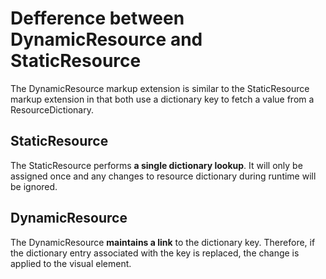 # Defference between DynamicResource and StaticResource

The DynamicResource markup extension is similar to the StaticResource markup extension in that both use a dictionary key to fetch a value from a ResourceDictionary. 

## StaticResource
The StaticResource performs <b>a single dictionary lookup</b>. 
It will only be assigned once and any changes to resource dictionary during runtime will be ignored.

## DynamicResource
The DynamicResource <b>maintains a link</b> to the dictionary key. 
Therefore, if the dictionary entry associated with the key is replaced, the change is applied to the visual element.
